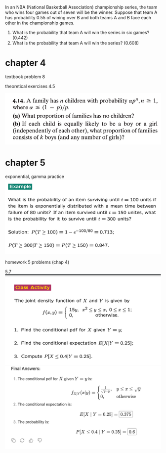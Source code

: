 In an NBA (National Basketball Association) championship series, the team who wins four games out of seven will be the winner. Suppose that team A has probability 0.55 of wining over B and both teams A and B face each other in the championship games. 
1. What is the probability that team A will win the series in six games? (0.442) 
2. What is the probability that team A will win the series? (0.608)

# chapter 4

textbook problem 8

theoretical exercises 4.5

![](z_attachments/Pasted%20image%2020250505163033.png)

# chapter 5

exponential, gamma practice
![](z_attachments/Pasted%20image%2020250415120114.png)

homework 5 problems (chap 4)

5.7
![](z_attachments/Pasted%20image%2020250501120319.png)
![](z_attachments/Pasted%20image%2020250501120932.png)